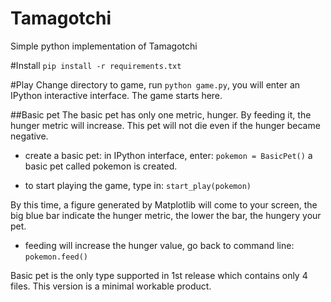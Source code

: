 # Tamagotchi
Simple python implementation of Tamagotchi

#Install
```pip install -r requirements.txt```

#Play
Change directory to game, run ```python game.py```, you will enter an IPython interactive interface. The game starts here.

##Basic pet
The basic pet has only one metric, hunger. By feeding it, the hunger metric will increase. This pet will not die even if the hunger became negative.

* create a basic pet: in IPython interface, enter:
```pokemon = BasicPet()```
  a basic pet called pokemon is created.

* to start playing the game, type in: 
 ```start_play(pokemon)```

By this time, a figure generated by Matplotlib will come to your screen, the big blue bar indicate the hunger metric, the lower the bar, the hungery your pet.

* feeding will increase the hunger value, go back to command line:
```pokemon.feed()```

Basic pet is the only type supported in 1st release which contains only 4 files. This version is a minimal workable product.